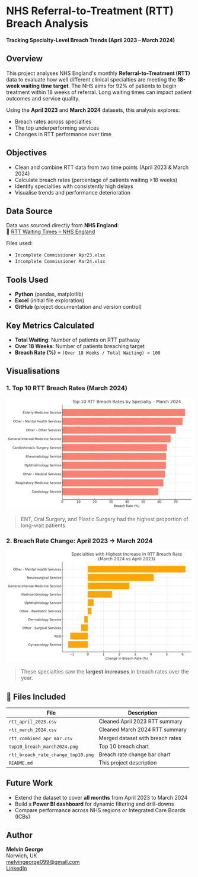 
#  NHS Referral-to-Treatment (RTT) Breach Analysis  
**Tracking Specialty-Level Breach Trends (April 2023 – March 2024)**

##  Overview
This project analyses NHS England's monthly **Referral-to-Treatment (RTT)** data to evaluate how well different clinical specialties are meeting the **18-week waiting time target**. The NHS aims for 92% of patients to begin treatment within 18 weeks of referral. Long waiting times can impact patient outcomes and service quality.

Using the **April 2023** and **March 2024** datasets, this analysis explores:
- Breach rates across specialties
- The top underperforming services
- Changes in RTT performance over time

##  Objectives
- Clean and combine RTT data from two time points (April 2023 & March 2024)
- Calculate breach rates (percentage of patients waiting >18 weeks)
- Identify specialties with consistently high delays
- Visualise trends and performance deterioration

##  Data Source
Data was sourced directly from **NHS England**:  
📎 [RTT Waiting Times – NHS England](https://www.england.nhs.uk/statistics/statistical-work-areas/rtt-waiting-times/)

Files used:
- `Incomplete Commissioner Apr23.xlsx`
- `Incomplete Commissioner Mar24.xlsx`

##  Tools Used
- **Python** (pandas, matplotlib)
- **Excel** (initial file exploration)
- **GitHub** (project documentation and version control)

##  Key Metrics Calculated
- **Total Waiting**: Number of patients on RTT pathway
- **Over 18 Weeks**: Number of patients breaching target
- **Breach Rate (%)** = `(Over 18 Weeks / Total Waiting) × 100`

##  Visualisations

###  1. Top 10 RTT Breach Rates (March 2024)
![Top 10 RTT Breach Rates – March 2024](outputs/top10_breach_march2024.png)

> ENT, Oral Surgery, and Plastic Surgery had the highest proportion of long-wait patients.

###  2. Breach Rate Change: April 2023 → March 2024
![Breach Rate Change – April to March](outputs/rtt_breach_rate_change_top10.png)

> These specialties saw the **largest increases** in breach rates over the year.

## 📄 Files Included

| File                               | Description                                  |
|------------------------------------|----------------------------------------------|
| `rtt_april_2023.csv`               | Cleaned April 2023 RTT summary               |
| `rtt_march_2024.csv`               | Cleaned March 2024 RTT summary               |
| `rtt_combined_apr_mar.csv`         | Merged dataset with breach rates             |
| `top10_breach_march2024.png`       | Top 10 breach chart                          |
| `rtt_breach_rate_change_top10.png` | Breach rate change bar chart                 |
| `README.md`                        | This project description                     |

##  Future Work
- Extend the dataset to cover **all months** from April 2023 to March 2024
- Build a **Power BI dashboard** for dynamic filtering and drill-downs
- Compare performance across NHS regions or Integrated Care Boards (ICBs)

##  Author
**Melvin George**  
 Norwich, UK  
 melvingeorge099@gmail.com  
 [LinkedIn](https://www.linkedin.com/in/melvin-george2000)
